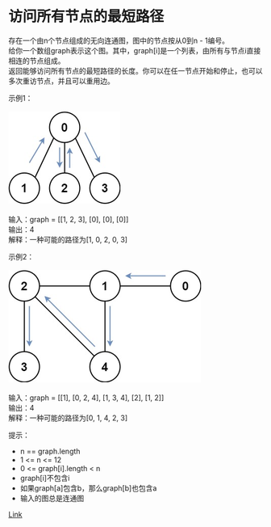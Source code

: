 <h1>访问所有节点的最短路径</h1>

存在一个由n个节点组成的无向连通图，图中的节点按从0到n - 1编号。</br>
给你一个数组graph表示这个图。其中，graph[i]是一个列表，由所有与节点i直接相连的节点组成。</br>
返回能够访问所有节点的最短路径的长度。你可以在任一节点开始和停止，也可以多次重访节点，并且可以重用边。</br>

示例1：</br>
</br>![](./image/1.jpeg)</br></br>
输入：graph = [[1, 2, 3], [0], [0], [0]]</br>
输出：4</br>
解释：一种可能的路径为[1, 0, 2, 0, 3]</br>

示例2：</br>
</br>![](./image/2.jpeg)</br></br>
输入：graph = [[1], [0, 2, 4], [1, 3, 4], [2], [1, 2]]</br>
输出：4</br>
解释：一种可能的路径为[0, 1, 4, 2, 3]</br>

提示：
- n == graph.length
- 1 <= n <= 12
- 0 <= graph[i].length < n
- graph[i]不包含i
- 如果graph[a]包含b，那么graph[b]也包含a
- 输入的图总是连通图

[Link](https://leetcode-cn.com/problems/shortest-path-visiting-all-nodes/)